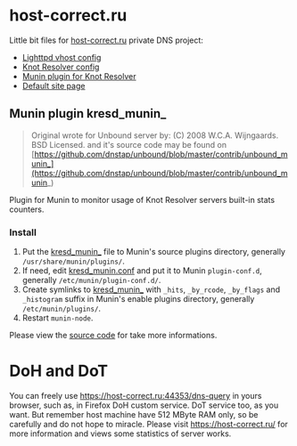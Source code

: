 # host-correct.ru 

Little bit files for [host-correct.ru](https://host-correct.ru/) private DNS project:

 - [Lighttpd vhost config](host-correct.ru.conf)
 - [Knot Resolver config](kresd.conf)
 - [Munin plugin for Knot Resolver](kresd_munin_)
 - [Default site page](index.htm)

## Munin plugin kresd_munin_

> Original wrote for Unbound server by:
> (C) 2008 W.C.A. Wijngaards.  BSD Licensed.
> and it's source code may be found on 
> [https://github.com/dnstap/unbound/blob/master/contrib/unbound_munin_](https://github.com/dnstap/unbound/blob/master/contrib/unbound_munin_)

Plugin for Munin to monitor usage of Knot Resolver servers built-in stats counters.

### Install

 1. Put the [kresd_munin_](kresd_munin_) file to Munin's source plugins directory, generally `/usr/share/munin/plugins/`.
 1. If need, edit [kresd_munin.conf](kresd_munin.conf) and put it to Munin `plugin-conf.d`, generally `/etc/munin/plugin-conf.d/`.
 1. Create symlinks to [kresd_munin_](kresd_munin_) with `_hits`, `_by_rcode`, `_by_flags` and `_histogram` suffix in Munin's enable plugins directory, generally `/etc/munin/plugins/`.
 1. Restart `munin-node`.

Please view the [source code](kresd_munin_) for take more informations.
  
# DoH and DoT

You can freely use https://host-correct.ru:44353/dns-query in yours browser, such as, in Firefox DoH custom service. DoT service too, as you want. But remember host machine have 512 MByte RAM only, so be carefully and do not hope to miracle.
Please visit https://host-correct.ru/ for more information and views some statistics of server works.